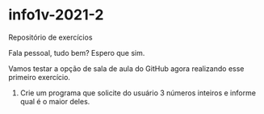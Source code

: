 # info1v-2021-2
Repositório de exercícios


Fala pessoal, tudo bem? Espero que sim.

Vamos testar a opção de sala de aula do GitHub agora realizando esse primeiro exercício.

1. Crie um programa que solicite do usuário 3 números inteiros e informe qual é o maior deles.
